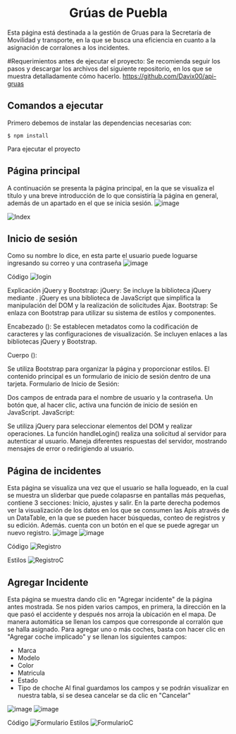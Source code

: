 <h1 align="center"> Grúas de Puebla </h1>

Esta página está destinada a la gestión de Gruas para la Secretaría de Movilidad y transporte, en la que se busca una eficiencia en cuanto a  la asignación de corralones a los incidentes.

#Requerimientos antes de ejecutar el proyecto:
Se recomienda seguir los pasos y descargar los archivos del siguiente repositorio, en los que se muestra detalladamente cómo hacerlo.
https://github.com/Davix00/api-gruas
## Comandos a ejecutar
Primero debemos de instalar las dependencias necesarias con:

    $ npm install
Para ejecutar el proyecto

    

## Página principal
A continuación se presenta la página principal, en la que se visualiza el título y una breve introducción de lo que consistiría la página en general, además de un apartado en el que se inicia sesión.
![image](https://github.com/Perla1802/GruassPueblaF/assets/59744172/50f96e86-cfd4-4c73-b3e9-961d02b7f805)

![Index](https://github.com/Perla1802/GruassPueblaF/assets/59744172/a0120bf0-ab9d-40d6-9507-0a9bc1f59674)

## Inicio de sesión
Como su nombre lo dice, en esta parte el usuario puede loguarse ingresando su correo y una contraseña
![image](https://github.com/Perla1802/GruassPueblaF/assets/59744172/a6332e2b-e368-4457-9be7-692e8763eea4)

Código
![login](https://github.com/Perla1802/GruassPueblaF/assets/59744172/13a99e96-eb20-4a0a-9087-ec216363af00)

Explicación
jQuery y Bootstrap:
jQuery: Se incluye la biblioteca jQuery mediante <script src="https://code.jquery.com/jquery-3.6.4.min.js"></script>. jQuery es una biblioteca de JavaScript que simplifica la manipulación del DOM y la realización de solicitudes Ajax.
Bootstrap: Se enlaza con Bootstrap para utilizar su sistema de estilos y componentes.

Encabezado (<head>): Se establecen metadatos como la codificación de caracteres y las configuraciones de visualización. Se incluyen enlaces a las bibliotecas jQuery y Bootstrap.

Cuerpo (<body>):

Se utiliza Bootstrap para organizar la página y proporcionar estilos.
El contenido principal es un formulario de inicio de sesión dentro de una tarjeta.
Formulario de Inicio de Sesión:

Dos campos de entrada para el nombre de usuario y la contraseña.
Un botón que, al hacer clic, activa una función de inicio de sesión en JavaScript.
JavaScript:

Se utiliza jQuery para seleccionar elementos del DOM y realizar operaciones.
La función handleLogin() realiza una solicitud al servidor para autenticar al usuario.
Maneja diferentes respuestas del servidor, mostrando mensajes de error o redirigiendo al usuario.

## Página de incidentes
Esta página se visualiza una vez que el usuario se halla logueado, en la cual se muestra un sliderbar que puede colapasrse en pantallas más pequeñas, contiene 3 secciones: Inicio, ajustes y salir.
En la parte derecha podemos ver la visualización de los datos en los que se consumen las Apis através de un DataTable, en la que se pueden hacer búsquedas, conteo de registros y su edición.
Además. cuenta con un botón en el que se puede agregar un nuevo registro.
![image](https://github.com/Perla1802/GruassPueblaF/assets/59744172/7c202e48-39db-48a1-ab2b-bb84cd92dd4f)
![image](https://github.com/Perla1802/GruassPueblaF/assets/59744172/70bee1bf-6d35-4ca9-8aa2-b9d6fccd955e)

Código
![Registro](https://github.com/Perla1802/GruassPueblaF/assets/59744172/f64b9ee9-ab7e-4fb2-8b20-fb87db27a333)

Estilos
![RegistroC](https://github.com/Perla1802/GruassPueblaF/assets/59744172/138956cc-7bdc-4255-bd49-84c2cecb4b12)

## Agregar Incidente
Esta página se muestra dando clic en "Agregar incidente" de la página antes mostrada.
Se nos piden varios campos, en primera, la dirección en la que pasó el accidente y después nos arroja la ubicación en el mapa.
De manera automática se llenan los campos que corresponde al corralón que se halla asignado.
Para agregar uno o más coches, basta con hacer clic en "Agregar coche implicado" y se llenan los siguientes campos:
- Marca
- Modelo
- Color
- Matricula
- Estado
- Tipo de choche
Al final guardamos los campos y se podrán visualizar en nuestra tabla, si se desea cancelar se da clic en "Cancelar"

![image](https://github.com/Perla1802/GruassPueblaF/assets/59744172/bd7aa5b1-339a-48c9-8d81-d1e012845e8f)
![image](https://github.com/Perla1802/GruassPueblaF/assets/59744172/18948c81-14ac-4c2d-9d23-925a9a7efdad)

Código
![Formulario](https://github.com/Perla1802/GruassPueblaF/assets/59744172/16adea9d-1060-4093-b6a0-1fe382c7a465)
Estilos
![FormularioC](https://github.com/Perla1802/GruassPueblaF/assets/59744172/cae7691a-f102-4dba-93dc-76634caa4de2)





